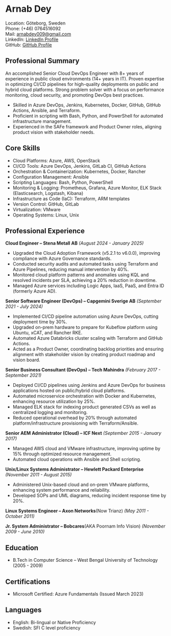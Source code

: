 # Arnab Dey

Location: Göteborg, Sweden\
Phone: (+46) 0764516092\
Mail: [arnabdey009@gmail.com](mailto:arnabdey009@gmail.com)\
LinkedIn: [LinkedIn Profile](https://www.linkedin.com/in/arnabdey73/)\
GitHub: [GitHub Profile](https://github.com/arnabdey73)

## Professional Summary

An accomplished Senior Cloud DevOps Engineer with 8+ years of experience in public cloud environments (14+ years in IT). Proven expertise in optimizing CI/CD pipelines for high-quality deployments on public and hybrid cloud platforms. Strong problem solver with a focus on performance monitoring, cloud security, and promoting DevOps best practices.

- Skilled in Azure DevOps, Jenkins, Kubernetes, Docker, GitHub, GitHub Actions, Ansible, and Terraform.
- Proficient in scripting with Bash, Python, and PowerShell for automated infrastructure management.
- Experienced in the SAFe framework and Product Owner roles, aligning product vision with stakeholder needs.

## Core Skills

- Cloud Platforms: Azure, AWS, OpenStack
- CI/CD Tools: Azure DevOps, Jenkins, GitLab CI, GitHub Actions
- Orchestration & Containerization: Kubernetes, Docker, Rancher
- Configuration Management: Ansible
- Scripting Languages: Bash, Python, PowerShell
- Monitoring & Logging: Prometheus, Grafana, Azure Monitor, ELK Stack (Elasticsearch, Logstash, Kibana)
- Infrastructure as Code (IaC): Terraform, ARM templates
- Version Control: GitHub, GitLab
- Virtualization: VMware
- Operating Systems: Linux, Unix

## Professional Experience

**Cloud Engineer – Stena Metall AB** *(August 2024 - January 2025)*

- Upgraded the Cloud Adoption Framework (v5.2.1 to v6.0.0), improving compliance with Azure Governance standards.
- Conducted security audits and automated tasks using Terraform and Azure Pipelines, reducing manual intervention by 40%.
- Monitored cloud platform patterns and anomalies using KQL and resolved incidents per SLA, achieving a 20% reduction in downtime.
- Managed Azure services including Logic Apps, IaaS, PaaS, and Entra ID (formerly Azure AD).

**Senior Software Engineer (DevOps) – Capgemini Sverige AB** *(September 2021 - July 2024)*

- Implemented CI/CD pipeline automation using Azure DevOps, cutting deployment time by 30%.
- Upgraded on-prem hardware to prepare for Kubeflow platform using Ubuntu, xCAT, and Rancher RKE.
- Automated Azure Databricks cluster scaling with Terraform and GitHub Actions.
- Acted as a Product Owner, coordinating backlog priorities and ensuring alignment with stakeholder vision by creating product roadmap and vision board.

**Senior Business Consultant (DevOps) – Tech Mahindra** *(February 2017 - September 2021)*

- Deployed CI/CD pipelines using Jenkins and Azure DevOps for business applications hosted on public/hybrid cloud platforms.
- Automated microservice orchestration with Docker and Kubernetes, enhancing resource utilization by 25%.
- Managed ELK stack for indexing product generated CSVs as well as centralized logging and monitoring.
- Reduced operational overhead by 20% through automated platform/infrastructure provisioning with Terraform/Ansible.

**Senior AEM Administrator (Cloud) – ICF Next** *(September 2015 - January 2017)*

- Managed AWS cloud and VMware infrastructure, improving uptime by 15% through optimized resource management.
- Automated cloud operations with Ansible and Shell scripting.

**Unix/Linux Systems Administrator – Hewlett Packard Enterprise** *(November 2011 - August 2015)*

- Administered Unix-based cloud and on-prem VMware platforms, enhancing system performance and reliability.
- Developed SOPs and UML diagrams, reducing incident response time by 20%.

**Linux Systems Engineer – Axon Networks**(Now Trianz) *(May 2011 - October 2011)*

<!-- Managed the installation and optimization of over 100 Linux servers, achieving high availability.-->

**Jr. System Administrator – Bobcares**(AKA Poornam Info Vision) *(November 2009 - June 2010)*

<!-- Maintained Linux VPS environments, ensuring high availability and performance.-->

## Education

- B.Tech in Computer Science – West Bengal University of Technology (2005 - 2009)

## Certifications

- Microsoft Certified: Azure Fundamentals (Issued March 2023)

## Languages

- English: Bi-lingual or Native Proficiency
- Swedish: SFI C level proficiency
